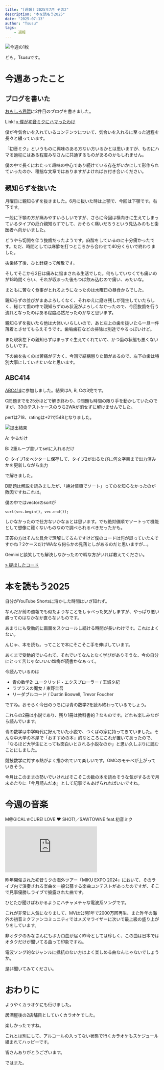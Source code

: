 ```yaml
---
title: "[週報] 2025年7月 その2"
description: "本を読もう2025"
date: "2025-07-13"
author: "Tsusu"
tags:
    - 週報
---
```


![今週の1枚](/blogImages/2025/0706/IMG_6895.jpg)

ども。Tsusuです。

# 今週あったこと
## ブログを書いた
[おもしろ界隈](https://omoshirokaiwai.com)に2件目のブログを書きました。

Link! [&raquo; 僕が初音ミクにハマったわけ](https://omoshirokaiwai.com/blog/2025-07-07)

僕が今気合いを入れているコンテンツについて、気合いを入れるに至った過程を長々と綴っています。

「初音ミク」というものに興味のある方ない方いるかとは思いますが、ものにハマる過程にはある程度みなさんに共通するものがあるのかもしれません。

僕の中で長くにわたって趣味の中心であり続けている存在がいかにして形作られていったのか、稚拙な文章ではありますがよければお付き合いください。

## 親知らずを抜いた
月曜日に親知らずを抜きました。6月に抜いた時は上顎で、今回は下顎です。右下です。

一般に下顎の方が痛みやすいらしいですが、さらに今回は横向きに生えてしまっているタイプの厄介親知らずでして、おそらく痛いだろうという見込みのもと歯医者へ向かいました。

どうやら切開を伴う抜歯だったようです。麻酔をしているのに十分痛かったです。ただ、時間としては麻酔を打つところから合わせて40分くらいで終わりました。

抜歯終了後、ひと針縫って解散です。

そしてそこから2日は痛みに悩まされる生活でした。何もしていなくても痛いのが18時間くらい、それが収まった後もつば飲み込むので痛い、みたいな。

まともに苦なく食事がとれるようになったのは水曜日の昼食からでした。

親知らずの並びがまあよろしくなく、それゆえに磨き残しが発生していたらしく、総じて歯の中で親知らずのみ状況がよろしくなかったので、今回抜歯を行う流れとなったのはある程度必然だったのかなと思います。

親知らずを抜いたら他は大体いいらしいので、あと左上の歯を抜いたら一旦一件落着とさせてもらえそうです。歯垢歯石などの掃除は別途でやるっぽいけど。

また現状左下の親知らずはまっすぐ生えてくれていて、かつ歯の状態も悪くないらしいです。

下の歯を抜くのは苦痛がデカく、今回で結構懲りた節があるので、左下の歯は特別大事にしていきたいなと思います。

## ABC414

[ABC414](https://atcoder.jp/contests/abc414)に参加しました。結果はA, B, Cの3完です。

C問題までを25分ほどで解き終わり、D問題も時間の限り手を動かしていたのですが、33のテストケースのうち2WAが消せずに解けませんでした。

perfは718、ratingは+21で548となりました。

![提出結果](/blogImages/2025/0706/abc413.jpg)

A: やるだけ

B: 2重ループ書いてsetに入れるだけ

C: タイプ1をベクターに保存して、タイプ2が出るたびに何文字目まで出力済みかを更新しながら出力

で解きました。

D問題は解説を読みましたが、「絶対値順でソート」ってのを知らなかったのが敗因ですねこれは。

僕の中ではvectorのsortが

```
sort(vec.begin(), vec.end());
```

しかなかったので仕方ないかなぁとは思います。でも絶対値順でソートって機能として想像に難くないものなので調べられるべきだったかも。

正答の方はそんな具合で理解してるんですけど僕のコードは何が誤っていたんですかね？2ケースだけWAなら何らかの見落としがあるのだと思いますが...。

Geminiと談笑しても解決しなかったので暇な方がいれば教えてください。

[&raquo; 提出したコード](https://atcoder.jp/contests/abc413/submissions/67353610)

# 本を読もう2025
自分がYouTube Shortsに溶かした時間はいざ知れず。

なんだか前の週報でも似たようなことをしゃべった気がしますが、やっぱり悪い癖ってのはなかなか直らないものです。

あまりにも受動的に画面をスクロールし続ける時間が長いわけです。これはよくない。

んじゃ、本を読も。ってことで本にそこそこ手を伸ばしています。

あくまで受動的でいられて、それでいてなんとなく学びがありそうな、今の自分にとって苦じゃないいい塩梅が読書かなぁって。

今読んでいるのは

* 青の数学2: ユークリッド・エクスプローラー / 王城夕紀
* ラプラスの魔女 / 東野圭吾
* リーダブルコード / Dustin Boswell, Trevor Foucher

ですね。おそらく今日のうちには青の数学2を読み終わっているでしょう。

これらの2冊は小説であり、残り1冊は教科書的？なものです。どれも楽しみながら読んでいます。

青の数学は中学時代に好んでいた小説で、つくばの家に持ってきていました。そんな中大学の本屋で「おすすめの本」的なところにこれが置いてあったので、「なるほど大学生にとっても面白いとされる小説なのか」と思い久しぶりに読むことにしました。

競技数学に対する熱がよく描かれていて楽しいです。OMCのモチベが上がっていきそう。

今月はこのままの勢いでいければそこそこの数の本を読めそうな気がするので月末あたりに「今月読んだ本」として記事でもあげられればいいですね。

# 今週の音楽
M@GICAL☆CURE! LOVE ♥ SHOT!／SAWTOWNE feat.初音ミク

<iframe src="https://www.youtube.com/embed/LaEgpNBt-bQ" title="【MV】M@GICAL☆CURE! LOVE ♥ SHOT!／SAWTOWNE feat.初音ミク" frameborder="0" allow="accelerometer; autoplay; clipboard-write; encrypted-media; gyroscope; picture-in-picture; web-share" referrerpolicy="strict-origin-when-cross-origin" allowfullscreen></iframe>

昨年開催された初音ミクの海外ツアー「MIKU EXPO 2024」において、そのライブ内で演奏される楽曲を一般公募する楽曲コンテストがあったのですが、そこで見事優勝しライブで披露された曲です。

ひとたび聞けばわかるようにハチャメチャな電波系ソングです。

これが非常に人気になりまして、MVは公開1年で2000万回再生、また昨年の海外の初音ミクファンコミュニティではメズマライザーに次いで最上級の盛り上がりをしています。

非オタクのみなさんにもボカロ曲が届く昨今としては珍しく、この曲は日本ではオタクだけが聞いてる曲って印象ですね。

電波ソング的なジャンルに抵抗のない方はよく楽しめる曲なんじゃないでしょうか。

是非聞いてみてください。


# おわりに
ようやくカラオケにも行けました。

居酒屋後の2店舗目としていくカラオケでした。

楽しかったですね。

これとは別にして、アルコールの入ってない状態で行くカラオケもスケジュール組まれてハッピーです。

皆さんありがとうございます。

ではまた。